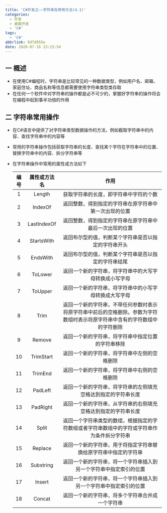 ```yaml
---
title: 'C#开发之——字符串及常用方法(4.1)'
categories:
  - 开发
  - 桌面开发
  - 'C#'
tags:
  - 'C#'
abbrlink: 9d7d955e
date: 2020-07-16 23:23:54
---
```

## 一 概述

* 在使用C#编程时，字符串是比较常见的一种数据类型，例如用户名、邮箱、家庭住址、商品名称等信息都需要使用字符串类型类存取
* 在任何一个软件中对字符串的操作都是必不可少的，掌握好字符串的操作将会在编程中起到事半功倍的作用

<!--more-->

## 二 字符串常用操作

* 在C#语言中提供了对字符串类型数据操作的方法，例如截取字符串中的内容、查找字符串中的内容等

* 常用的字符串操作包括获取字符串的长度、查找某个字符在字符串中的位置、替换字符串中的内容、拆分字符串等

* 在字符串操作中常用的属性或方法如下

  | 编号 | 属性或方法名 |                             作用                             |
  | :--: | :----------: | :----------------------------------------------------------: |
  |  1   |    Length    |            获取字符串的长度，即字符串中字符的个数            |
  |  2   |   IndexOf    |    返回整数，得到指定的字符串在原字符串中第一次出现的位置    |
  |  3   | LastIndexOf  |   返回整数，得到指定的字符串在原字符串中最后一次出现的位置   |
  |  4   |  StartsWith  |     返回布尔型的值，判断某个字符串是否以指定的字符串开头     |
  |  5   |   EndsWith   |     返回布尔型的值，判断某个字符串是否以指定的字符串结尾     |
  |  6   |   ToLower    |    返回一个新的字符串，将字符串中的大写字母转换成小写字母    |
  |  7   |   ToUpper    |    返回一个新的字符串，将字符串中的小写字母转换成大写字母    |
  |  8   |     Trim     | 返回一个新的字符串，不带任何参数时表示将原字符串中前后的空格删除。参数为字符数组时表示将原字符串中含有的字符数组中的字符删除 |
  |  9   |    Remove    |      返回一个新的字符串，将字符串中指定位置的字符串移除      |
  |  10  |  TrimStart   |         返回一个新的字符串，将字符串中左侧的空格删除         |
  |  11  |   TrimEnd    |         返回一个新的字符串，将字符串中右侧的空格删除         |
  |  12  |   PadLeft    | 返回一个新的字符串，将字符串的左侧填充空格达到指定的字符串长度 |
  |  13  |   PadRight   | 返回一个新的字符串，从字符串的右侧填充空格达到指定的字符串长度 |
  |  14  |    Split     | 返回一个字符串类型的数组，根据指定的字符数组或者字符串数组中的字符或字符串作为条件拆分字符串 |
  |  15  |   Replace    | 返回一个新的字符串，用于将指定字符串替换给原字符串中指定的字符串 |
  |  16  |  Substring   | 返回一个新的字符串，将一个字符串插入到另一个字符串中指定索引的位置 |
  |  17  |    Insert    | 返回一个新的字符串，将一个字符串插入到另一个字符串中指定索引的位置 |
  |  18  |    Concat    |       返回一个新的字符串，将多个字符串合并成一个字符串       |

  